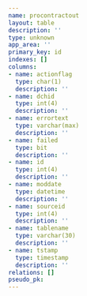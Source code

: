 ```yaml
---
name: procontractout
layout: table
description: ''
type: unknown
app_area: ''
primary_key: id
indexes: []
columns:
- name: actionflag
  type: char(1)
  description: ''
- name: dchid
  type: int(4)
  description: ''
- name: errortext
  type: varchar(max)
  description: ''
- name: failed
  type: bit
  description: ''
- name: id
  type: int(4)
  description: ''
- name: moddate
  type: datetime
  description: ''
- name: sourceid
  type: int(4)
  description: ''
- name: tablename
  type: varchar(30)
  description: ''
- name: tstamp
  type: timestamp
  description: ''
relations: []
pseudo_pk: 
---
```


